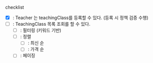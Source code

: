 checklist

- [x] : Teacher 는 teachingClass를 등록할 수 있다. (등록 시 정책 검증 수행)
- [ ] : TeachingClass 목록 조회를 할 수 있다.
    - [ ] : 필터링 (키워드 기반)
    - [ ] : 정렬
        - [ ] : 최신 순
        - [ ] : 가격 순
    - [ ] : 페이징
